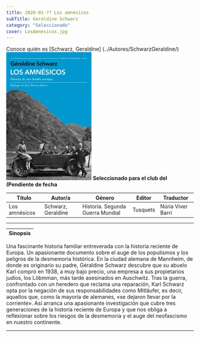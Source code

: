 ```yaml
---
title: 2020-01-?? Los amnésicos
subTitle: Geraldine Schwarz
category: "Seleccionado"
cover: LosAmnesicos.jpg
---
```

Conoce quién es [Schwarz, Geraldine] (../Autores/SchwarzGeraldine/)
!["Imagen no encontrada"](LosAmnesicos.jpg)
**__Seleccionado para el club del (Pendiente de fecha__**

Título | Autor/a | Género | Editor | Traductor |
------ | ------- | ------ | ------ | --------- |
Los amnésicos | Schwarz, Geraldine | Historia. Segunda Guerra Mundial | Tusquets | Núria Viver Barri |
***
|Sinopsis|
|--------|
Una fascinante historia familiar entreverada con la historia reciente de Europa. Un apasionante documento sobre el auge de los populismos y los peligros de la desmemoria histórica.
En la ciudad alemana de Mannheim, de donde es originario su padre, Géraldine Schwarz descubre que su abuelo Karl compró en 1938, a muy bajo precio, una empresa a sus propietarios judíos, los Löbmman, más tarde asesinados en Auschwitz. Tras la guerra, confrontado con un heredero que reclama una reparación, Karl Schwarz opta por la negación de sus responsabilidades como Mitläufer, es decir, aquellos que, como la mayoría de alemanes, «se dejaron llevar por la corriente». Así arranca una apasionante investigación que cubre tres generaciones de la historia reciente de Europa y que nos obliga a reflexionar sobre los riesgos de la desmemoria y el auge del neofascismo en nuestro continente.
***